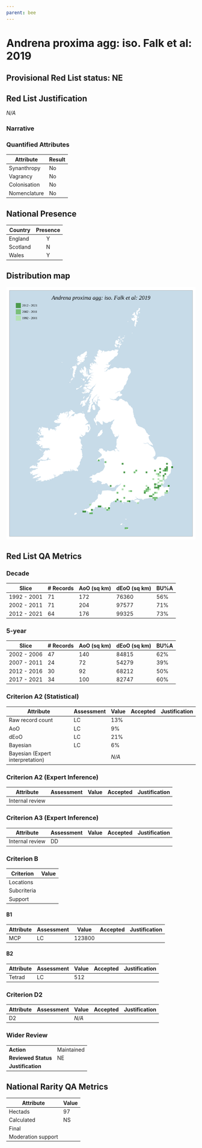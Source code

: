 ```yaml
---
parent: bee
---
```


# Andrena proxima agg: iso. Falk et al: 2019

## Provisional Red List status: NE

## Red List Justification
*N/A*
### Narrative



### Quantified Attributes
|Attribute|Result|
|---|---|
|Synanthropy|No|
|Vagrancy|No|
|Colonisation|No|
|Nomenclature|No|




## National Presence
|Country|Presence
|---|:-:|
|England|Y|
|Scotland|N|
|Wales|Y|


## Distribution map
![](../map/9.svg)

## Red List QA Metrics
### Decade
| Slice | # Records | AoO (sq km) | dEoO (sq km) |BU%A |
|---|---|---|---|---|
|1992 - 2001|71|172|76360|56%|
|2002 - 2011|71|204|97577|71%|
|2012 - 2021|64|176|99325|73%|
### 5-year
| Slice | # Records | AoO (sq km) | dEoO (sq km) |BU%A |
|---|---|---|---|---|
|2002 - 2006|47|140|84815|62%|
|2007 - 2011|24|72|54279|39%|
|2012 - 2016|30|92|68212|50%|
|2017 - 2021|34|100|82747|60%|
### Criterion A2 (Statistical)
|Attribute|Assessment|Value|Accepted|Justification
|---|---|---|---|---|
|Raw record count|LC|13%|||
|AoO|LC|9%|||
|dEoO|LC|21%|||
|Bayesian|LC|6%|||
|Bayesian (Expert interpretation)||*N/A*|||
### Criterion A2 (Expert Inference)
|Attribute|Assessment|Value|Accepted|Justification
|---|---|---|---|---|
|Internal review|||||
### Criterion A3 (Expert Inference)
|Attribute|Assessment|Value|Accepted|Justification
|---|---|---|---|---|
|Internal review|DD||||
### Criterion B
|Criterion| Value|
|---|---|
|Locations||
|Subcriteria||
|Support||
#### B1
|Attribute|Assessment|Value|Accepted|Justification
|---|---|---|---|---|
|MCP|LC|123800|||
#### B2
|Attribute|Assessment|Value|Accepted|Justification
|---|---|---|---|---|
|Tetrad|LC|512|||
### Criterion D2
|Attribute|Assessment|Value|Accepted|Justification
|---|---|---|---|---|
|D2||*N/A*|||
### Wider Review
|  |  |
|---|---|
|**Action**|Maintained|
|**Reviewed Status**|NE|
|**Justification**||


## National Rarity QA Metrics
|Attribute|Value|
|---|---|
|Hectads|97|
|Calculated|NS|
|Final||
|Moderation support||


